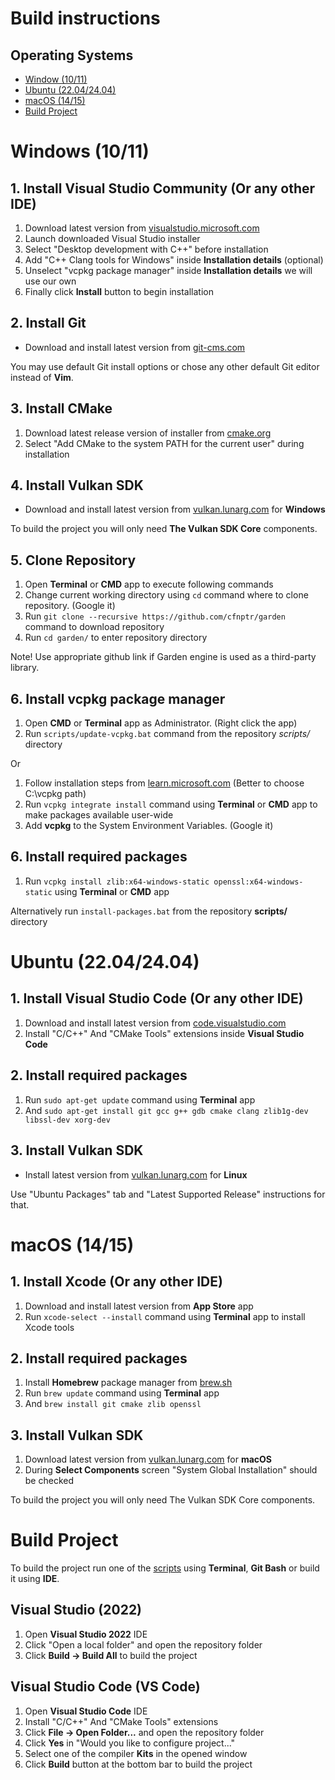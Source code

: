 # Build instructions

## Operating Systems

* [Window (10/11)](BUILDING.md#windows-1011)
* [Ubuntu (22.04/24.04)](BUILDING.md#ubuntu-22042404)
* [macOS (14/15)](BUILDING.md#macos-1415)
* [Build Project](BUILDING.md#build-project)


# Windows (10/11)

## 1. Install Visual Studio Community (Or any other IDE)

1. Download latest version from [visualstudio.microsoft.com](https://visualstudio.microsoft.com/downloads)
2. Launch downloaded Visual Studio installer
3. Select "Desktop development with C++" before installation
4. Add "C++ Clang tools for Windows" inside **Installation details** (optional)
5. Unselect "vcpkg package manager" inside **Installation details** we will use our own
6. Finally click **Install** button to begin installation

## 2. Install Git

* Download and install latest version from [git-cms.com](https://git-scm.com/downloads)

You may use default Git install options or chose any other default Git editor instead of **Vim**.

## 3. Install CMake

1. Download latest release version of installer from [cmake.org](https://cmake.org/download)
2. Select "Add CMake to the system PATH for the current user" during installation

## 4. Install Vulkan SDK

* Download and install latest version from [vulkan.lunarg.com](https://vulkan.lunarg.com) for **Windows**

To build the project you will only need **The Vulkan SDK Core** components.

## 5. Clone Repository

1. Open **Terminal** or **CMD** app to execute following commands
2. Change current working directory using ```cd``` command where to clone repository. (Google it)
3. Run ```git clone --recursive https://github.com/cfnptr/garden``` command to download repository
4. Run ```cd garden/``` to enter repository directory

Note! Use appropriate github link if Garden engine is used as a third-party library.

## 6. Install vcpkg package manager

1. Open **CMD** or **Terminal** app as Administrator. (Right click the app)
2. Run ```scripts/update-vcpkg.bat``` command from the repository *scripts/* directory

Or

1. Follow installation steps from [learn.microsoft.com](https://learn.microsoft.com/en-us/vcpkg/get_started/get-started) (Better to choose C:\vcpkg path)
2. Run ```vcpkg integrate install``` command using **Terminal** or **CMD** app to make packages available user-wide
3. Add **vcpkg** to the System Environment Variables. (Google it)

## 6. Install required packages

1. Run ```vcpkg install zlib:x64-windows-static openssl:x64-windows-static``` using **Terminal** or **CMD** app

Alternatively run ```install-packages.bat``` from the repository **scripts/** directory


# Ubuntu (22.04/24.04)

## 1. Install Visual Studio Code (Or any other IDE)

1. Download and install latest version from [code.visualstudio.com](https://code.visualstudio.com/download)
2. Install "C/C++" And "CMake Tools" extensions inside **Visual Studio Code**

## 2. Install required packages

1. Run ```sudo apt-get update``` command using **Terminal** app
2. And ```sudo apt-get install git gcc g++ gdb cmake clang zlib1g-dev libssl-dev xorg-dev```

## 3. Install Vulkan SDK

* Install latest version from [vulkan.lunarg.com](https://vulkan.lunarg.com) for **Linux**

Use "Ubuntu Packages" tab and "Latest Supported Release" instructions for that.


# macOS (14/15)

## 1. Install Xcode (Or any other IDE)

1. Download and install latest version from **App Store** app
2. Run ```xcode-select --install``` command using **Terminal** app to install Xcode tools

## 2. Install required packages

1. Install **Homebrew** package manager from [brew.sh](https://brew.sh)
2. Run ```brew update``` command using **Terminal** app
3. And ```brew install git cmake zlib openssl```

## 3. Install Vulkan SDK

1. Download latest version from [vulkan.lunarg.com](https://vulkan.lunarg.com) for **macOS**
2. During **Select Components** screen "System Global Installation" should be checked

To build the project you will only need The Vulkan SDK Core components.


# Build Project

To build the project run one of the [scripts](scripts/) using **Terminal**, **Git Bash** or build it using **IDE**.

## Visual Studio (2022)

1. Open **Visual Studio 2022** IDE
2. Click "Open a local folder" and open the repository folder
3. Click **Build -> Build All** to build the project

## Visual Studio Code (VS Code)

1. Open **Visual Studio Code** IDE
2. Install "C/C++" And "CMake Tools" extensions
3. Click **File -> Open Folder...** and open the repository folder
4. Click **Yes** in "Would you like to configure project..."
5. Select one of the compiler **Kits** in the opened window
6. Click **Build** button at the bottom bar to build the project